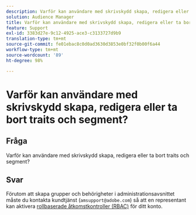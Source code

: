 ```yaml
---
description: Varför kan användare med skrivskydd skapa, redigera eller ta bort traits och segment?
solution: Audience Manager
title: Varför kan användare med skrivskydd skapa, redigera eller ta bort traits och segment?
feature: Support
exl-id: 3383d27e-9c12-4925-ace3-c3133727d9b9
translation-type: tm+mt
source-git-commit: fe01ebac8c0d0ad3630d3853e0bf32f0b00f6a44
workflow-type: tm+mt
source-wordcount: '89'
ht-degree: 98%

---
```


# Varför kan användare med skrivskydd skapa, redigera eller ta bort traits och segment?

## Fråga

Varför kan användare med skrivskydd skapa, redigera eller ta bort traits och segment?

## Svar

Förutom att skapa grupper och behörigheter i administrationsavsnittet måste du kontakta kundtjänst (`amsupport@adobe.com`) så att en representant kan aktivera [rollbaserade åtkomstkontroller (RBAC)](../features/administration/administration-overview.md) för ditt konto.

